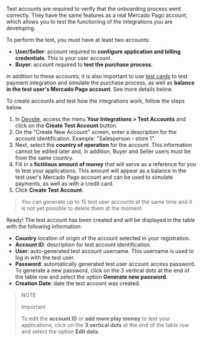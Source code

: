 Test accounts are required to verify that the onboarding process went correctly. They have the same features as a real Mercado Pago account, which allows you to test the functioning of the integrations you are developing.

To perform the test, you must have at least two accounts:

* **User/Seller**: account required to **configure application and billing credentials**. This is your user account.
* **Buyer**: account required to **test the purchase process**.

In addition to these accounts, it is also important to use [test cards](/developers/en/guides/additional-content/testing/test-cards) to test payment integration and simulate the purchase process, as well as **balance in the test user's Mercado Pago account**. See more details below.

To create accounts and test how the integrations work, follow the steps below.

1. In [Devsite](/developers/en/docs), access the menu **Your Integrations > Test Accounts** and click on the **Create Test Account** button.
2. On the "Create New Account" screen, enter a description for the account identification. Example: "Salesperson - store 1".
3. Next, select the **country of operation** for the account. This information cannot be edited later and, in addition, Buyer and Seller users must be from the same country.
4. Fill in a **fictitious amount of money** that will serve as a reference for you to test your applications. This amount will appear as a balance in the test user's Mercado Pago account and can be used to simulate payments, as well as with a credit card.
5. Click **Create Test Account**.

> You can generate up to 15 test user accounts at the same time and it is not yet possible to delete them at the moment.

Ready! The test account has been created and will be displayed in the table with the following information:

* **Country** location of origin of the account selected in your registration.
* **Account ID**: description for test account identification.
* **User**: auto-generated test account username. This username is used to log in with the test user.
* **Password**: automatically generated test user account access password. To generate a new password, click on the 3 vertical dots at the end of the table row and select the option **Generate new password**.
* **Creation Date**: date the test account was created.

> NOTE
>
> Important
>
> To edit the **account ID** or **add more play money** to test your applications, click on the **3 vertical dots** at the end of the table row and select the option **Edit data**. 
